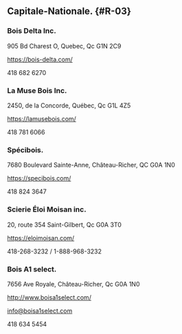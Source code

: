 
## Capitale-Nationale. {#R-03}

###  Bois Delta Inc.

905 Bd Charest O, Quebec, Qc G1N 2C9

<https://bois-delta.com/>

418 682 6270

### La Muse Bois Inc.

2450, de la Concorde, Québec, Qc G1L 4Z5

<https://lamusebois.com/>

418 781 6066

### Spécibois.

7680 Boulevard Sainte-Anne, Château-Richer, QC G0A 1N0

<https://specibois.com/>

418 824 3647

### Scierie Éloi Moisan inc.

20, route 354 Saint-Gilbert, Qc G0A 3T0

<https://eloimoisan.com/>

418-268-3232 /  1-888-968-3232

### Bois A1 select.

7656 Ave Royale, Château-Richer, Qc G0A 1N0

<http://www.boisa1select.com/>

<info@boisa1select.com>

 418 634 5454
